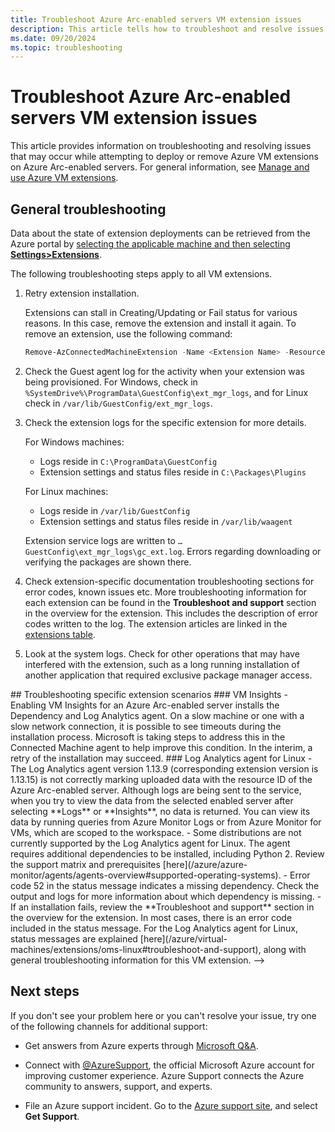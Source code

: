 ```yaml
---
title: Troubleshoot Azure Arc-enabled servers VM extension issues
description: This article tells how to troubleshoot and resolve issues with Azure VM extensions that arise with Azure Arc-enabled servers.
ms.date: 09/20/2024
ms.topic: troubleshooting
---
```


# Troubleshoot Azure Arc-enabled servers VM extension issues

This article provides information on troubleshooting and resolving issues that may occur while attempting to deploy or remove Azure VM extensions on Azure Arc-enabled servers. For general information, see [Manage and use Azure VM extensions](./manage-vm-extensions.md).

## General troubleshooting

Data about the state of extension deployments can be retrieved from the Azure portal by [selecting the applicable machine and then selecting **Settings>Extensions**](manage-vm-extensions-portal.md#list-extensions-installed).

The following troubleshooting steps apply to all VM extensions.

1. Retry extension installation.

    Extensions can stall in Creating/Updating or Fail status for various reasons. In this case, remove the extension and install it again. To remove an extension, use the following command:

    ```powershell
    Remove-AzConnectedMachineExtension -Name <Extension Name> -ResourceGroupName <RG Name> -MachineName <Machine Name>
    ```

1. Check the Guest agent log for the activity when your extension was being provisioned. For Windows, check in `%SystemDrive%\ProgramData\GuestConfig\ext_mgr_logs`, and for Linux check in `/var/lib/GuestConfig/ext_mgr_logs`.

1. Check the extension logs for the specific extension for more details.

    For Windows machines:
    - Logs reside in `C:\ProgramData\GuestConfig`
    - Extension settings and status files reside in `C:\Packages\Plugins`

    For Linux machines:
    - Logs reside in `/var/lib/GuestConfig`
    - Extension settings and status files reside in `/var/lib/waagent`

    Extension service logs are written to `…GuestConfig\ext_mgr_logs\gc_ext.log`. Errors regarding downloading or verifying the packages are shown there.  

1. Check extension-specific documentation troubleshooting sections for error codes, known issues etc. More troubleshooting information for each extension can be found in the **Troubleshoot and support** section in the overview for the extension. This includes the description of error codes written to the log. The extension articles are linked in the [extensions table](manage-vm-extensions.md#extensions).

1. Look at the system logs. Check for other operations that may have interfered with the extension, such as a long running installation of another application that required exclusive package manager access.


<!-->
## Troubleshooting specific extension scenarios

### VM Insights

- Enabling VM Insights for an Azure Arc-enabled server installs the Dependency and Log Analytics agent. On a slow machine or one with a slow network connection, it is possible to see timeouts during the installation process. Microsoft is taking steps to address this in the Connected Machine agent to help improve this condition. In the interim, a retry of the installation may succeed.

### Log Analytics agent for Linux

- The Log Analytics agent version 1.13.9 (corresponding extension version is 1.13.15) is not correctly marking uploaded data with the resource ID of the Azure Arc-enabled server. Although logs are being sent to the service, when you try to view the data from the selected enabled server after selecting **Logs** or **Insights**, no data is returned. You can view its data by running queries from Azure Monitor Logs or from Azure Monitor for VMs, which are scoped to the workspace.

- Some distributions are not currently supported by the Log Analytics agent for Linux. The agent requires additional dependencies to be installed, including Python 2. Review the support matrix and prerequisites [here](/azure/azure-monitor/agents/agents-overview#supported-operating-systems).

- Error code 52 in the status message indicates a missing dependency. Check the output and logs for more information about which dependency is missing.

- If an installation fails, review the **Troubleshoot and support** section in the overview for the extension. In most cases, there is an error code included in the status message. For the Log Analytics agent for Linux, status messages are explained [here](/azure/virtual-machines/extensions/oms-linux#troubleshoot-and-support), along with general troubleshooting information for this VM extension.

-->

## Next steps

If you don't see your problem here or you can't resolve your issue, try one of the following channels for additional support:

- Get answers from Azure experts through [Microsoft Q&A](/answers/topics/azure-arc.html).

- Connect with [@AzureSupport](https://x.com/azuresupport), the official Microsoft Azure account for improving customer experience. Azure Support connects the Azure community to answers, support, and experts.

- File an Azure support incident. Go to the [Azure support site](https://azure.microsoft.com/support/options/), and select **Get Support**.
